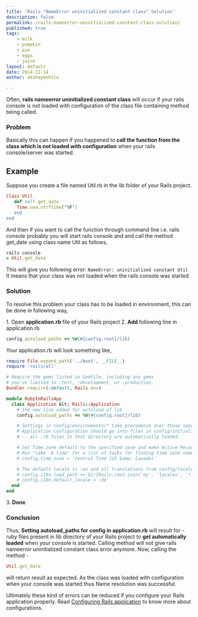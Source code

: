 ```yaml
---
title: 'Rails "NameError uninitialized constant class" Solution'
description: false
permalink: /rails-nameerror-uninitialized-constant-class-solution/
published: true
tags:
    - milk
    - pumpkin
    - pie
    - eggs
    - juice
layout: default
date: 2014-11-14
author: akshaymohite

---
```


Often, **rails nameerror uninitialized constant class** will occur if your rails console is not loaded with configuration of the class file containing method being called.

### Problem

Basically this can happen if you happened to **call the function from the class which is not loaded with configuration** when your rails console/server was started.

## Example

Suppose you create a file named Util.rb in the lib folder of your Rails project.

``` ruby
Class Util
   def self.get_date
	Time.now.strftime(‘%F’)
   end
end
```

And then if you want to call the function through command line i.e. rails console probably you will start rails console and and call the method get_date using class name Util as follows,

``` ruby
rails console
> Util.get_date
```


This will give you following error: `NameError: uninitialized constant Util`
It means that your class was not loaded when the rails console was started

### Solution

To resolve this problem your class has to be loaded in environment, this can be done in following way,

1\. Open **application.rb** file of your Rails project
2\. **Add** following line in application.rb

``` ruby
config.autoload_paths += %W(#{config.root}/lib)
```

Your application.rb will look something like,

``` ruby
require File.expand_path('../boot', __FILE__)
require 'rails/all'

# Require the gems listed in Gemfile, including any gems
# you've limited to :test, :development, or :production.
Bundler.require(:default, Rails.env)

module RubyInRailsApp
  class Application &lt; Rails::Application
    # the new line added for autoload of lib
    config.autoload_paths += %W(#{config.root}/lib)

    # Settings in config/environments/* take precedence over those specified here.
    # Application configuration should go into files in config/initializers
    # -- all .rb files in that directory are automatically loaded.

    # Set Time.zone default to the specified zone and make Active Record auto-convert to this zone.
    # Run "rake -D time" for a list of tasks for finding time zone names. Default is UTC.
    # config.time_zone = 'Central Time (US &amp; Canada)'

    # The default locale is :en and all translations from config/locales/*.rb,yml are auto loaded.
    # config.i18n.load_path += Dir[Rails.root.join('my', 'locales', '*.{rb,yml}').to_s]
    # config.i18n.default_locale = :de
  end
end
```


3\. **Done**

### Conclusion

Thus, **Setting autoload_paths for config in application.rb** will result for - ruby files present in lib directory of your Rails project to **get automatically loaded** when your console is started. Calling method will not give rails nameerror uninitialized constant class error anymore.
Now, calling the method -

``` ruby
Util.get_date
```

will return result as expected. As the class was loaded with configuration when your console was started thus Name resolution was successful.

Ultimately these kind of errors can be reduced if you configure your Rails application properly. Read [Configuring Rails application](http://edgeguides.rubyonrails.org/configuring.html) to know more about configurations.
